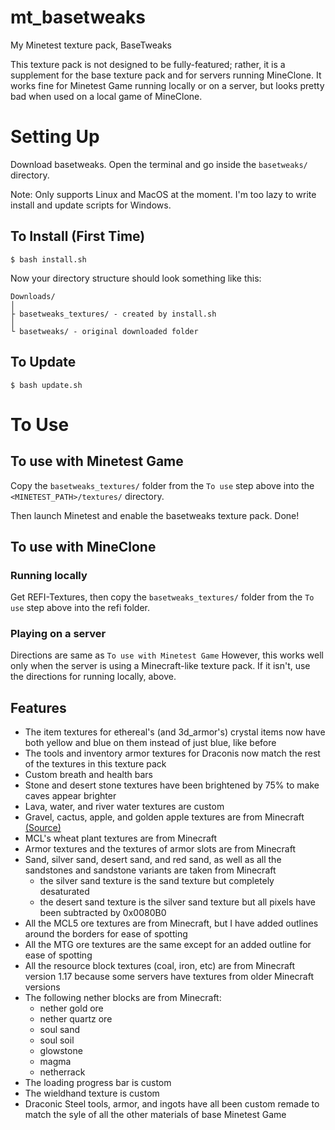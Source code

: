 # mt_basetweaks
My Minetest texture pack, BaseTweaks

This texture pack is not designed to be fully-featured;
rather, it is a supplement for the base texture pack and
for servers running MineClone. It works fine for Minetest
Game running locally or on a server, but looks pretty bad
when used on a local game of MineClone.

# Setting Up
Download basetweaks. Open the terminal and go inside the
`basetweaks/` directory.

Note: Only supports Linux and MacOS at the moment. I'm too
lazy to write install and update scripts for Windows.

## To Install (First Time)
```shell
$ bash install.sh
```

Now your directory structure should look something like
this:
```
Downloads/
│
├ basetweaks_textures/ - created by install.sh
│
└ basetweaks/ - original downloaded folder
```

## To Update
```shell
$ bash update.sh
```

# To Use

## To use with Minetest Game
Copy the `basetweaks_textures/` folder from the `To use` step
above into the `<MINETEST_PATH>/textures/` directory.

Then launch Minetest and enable the basetweaks texture pack.
Done!

## To use with MineClone
### Running locally
Get REFI-Textures, then copy the `basetweaks_textures/` folder
from the `To use` step above into the refi folder.

### Playing on a server
Directions are same as `To use with Minetest Game` However,
this works well only when the server is using a Minecraft-like
texture pack. If it isn't, use the directions for running
locally, above.

## Features
- The item textures for ethereal's (and 3d_armor's)
  crystal items now have both yellow and blue on them
  instead of just blue, like before
- The tools and inventory armor textures for Draconis
  now match the rest of the textures in this texture
  pack
- Custom breath and health bars
- Stone and desert stone textures have been brightened
  by 75% to make caves appear brighter
- Lava, water, and river water textures are custom
- Gravel, cactus, apple, and golden apple textures are
  from Minecraft [(Source)](https://github.com/KygekDev/default-textures)
- MCL's wheat plant textures are from Minecraft
- Armor textures and the textures of armor slots are
  from Minecraft
- Sand, silver sand, desert sand, and red sand, as well
  as all the sandstones and sandstone variants are taken from
  Minecraft
  - the silver sand texture is the sand texture but
    completely desaturated
  - the desert sand texture is the silver sand texture but
    all pixels have been subtracted by 0x0080B0
- All the MCL5 ore textures are from Minecraft, but I have
  added outlines around the borders for ease of spotting
- All the MTG ore textures are the same except for an added
  outline for ease of spotting
- All the resource block textures (coal, iron, etc) are
  from Minecraft version 1.17 because some servers have
  textures from older Minecraft versions
- The following nether blocks are from Minecraft:
  - nether gold ore
  - nether quartz ore
  - soul sand
  - soul soil
  - glowstone
  - magma
  - netherrack
- The loading progress bar is custom
- The wieldhand texture is custom
- Draconic Steel tools, armor, and ingots have all been
  custom remade to match the syle of all the other materials
  of base Minetest Game
